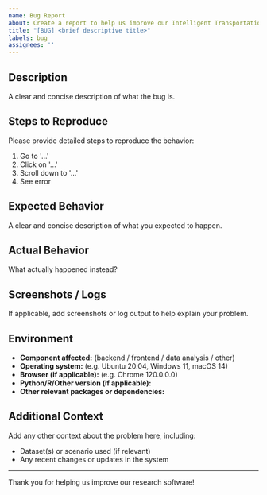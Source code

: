 ```yaml
---
name: Bug Report
about: Create a report to help us improve our Intelligent Transportation Systems Information System
title: "[BUG] <brief descriptive title>"
labels: bug
assignees: ''
---
```


## Description

A clear and concise description of what the bug is.

## Steps to Reproduce

Please provide detailed steps to reproduce the behavior:
1. Go to '...'
2. Click on '...'
3. Scroll down to '...'
4. See error

## Expected Behavior

A clear and concise description of what you expected to happen.

## Actual Behavior

What actually happened instead?

## Screenshots / Logs

If applicable, add screenshots or log output to help explain your problem.

## Environment

- **Component affected:** (backend / frontend / data analysis / other)
- **Operating system:** (e.g. Ubuntu 20.04, Windows 11, macOS 14)
- **Browser (if applicable):** (e.g. Chrome 120.0.0.0)
- **Python/R/Other version (if applicable):**
- **Other relevant packages or dependencies:**

## Additional Context

Add any other context about the problem here, including:
- Dataset(s) or scenario used (if relevant)
- Any recent changes or updates in the system

---

Thank you for helping us improve our research software!

